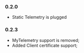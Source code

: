 ### 0.2.0
* Static Telemetry is plugged

### 0.2.3
* MyTelemetry support is removed;
* Added Client certificate support;
